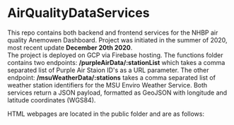 # AirQualityDataServices
This repo contains both backend and frontend services for the NHBP air quality Anemowen Dashboard.  Project was initiated in the summer of 2020, most recent update **December 20th 2020**.   
The project is deployed on GCP via Firebase hosting.  The functions folder contains two endpoints: **/purpleAirData/:stationList** which takes a comma separated list of Purple Air Staion ID's as a URL parameter.  The other endpoint: **/msuWeatherData/:stations** takes a comma separated list of weather station identifiers for the MSU Enviro Weather Service.  Both services return a JSON payload, formatted as GeoJSON with longitude and latitude coordinates (WGS84).   

HTML webpages are located in the public folder and are as follows:
